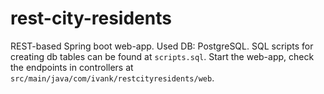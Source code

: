 # rest-city-residents

REST-based Spring boot web-app.
Used DB: PostgreSQL.
SQL scripts for creating db tables can be found at ```scripts.sql```.
Start the web-app, check the endpoints in controllers at ```src/main/java/com/ivank/restcityresidents/web```.

